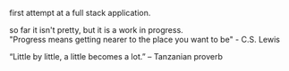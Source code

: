 first attempt at a full stack application.  

so far it isn't pretty, but it is a work in progress.  
"Progress means getting nearer to the place you want to be" - C.S. Lewis

“Little by little, a little becomes a lot.” – Tanzanian proverb
